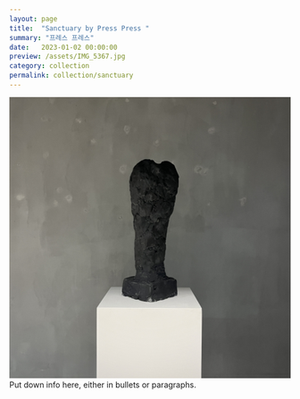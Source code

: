 ```yaml
---
layout: page
title:  "Sanctuary by Press Press "
summary: "프레스 프레스"
date:   2023-01-02 00:00:00
preview: /assets/IMG_5367.jpg
category: collection
permalink: collection/sanctuary
---
```


![Picture 1](/assets/IMG_5367.jpg)
Put down info here, either in bullets or paragraphs.
